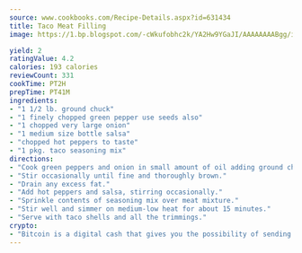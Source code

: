 ```yaml
---
source: www.cookbooks.com/Recipe-Details.aspx?id=631434
title: Taco Meat Filling
image: https://1.bp.blogspot.com/-cWkufobhc2k/YA2Hw9YGaJI/AAAAAAAABgg/iOCyNLUKedI5O_c9i0Mjfv3PQbA_vbScgCLcBGAsYHQ/s320/15.png

yield: 2
ratingValue: 4.2
calories: 193 calories
reviewCount: 331
cookTime: PT2H
prepTime: PT41M
ingredients:
- "1 1/2 lb. ground chuck"
- "1 finely chopped green pepper use seeds also"
- "1 chopped very large onion"
- "1 medium size bottle salsa"
- "chopped hot peppers to taste"
- "1 pkg. taco seasoning mix"
directions:
- "Cook green peppers and onion in small amount of oil adding ground chuck when almost done."
- "Stir occasionally until fine and thoroughly brown."
- "Drain any excess fat."
- "Add hot peppers and salsa, stirring occasionally."
- "Sprinkle contents of seasoning mix over meat mixture."
- "Stir well and simmer on medium-low heat for about 15 minutes."
- "Serve with taco shells and all the trimmings."
crypto:
- "Bitcoin is a digital cash that gives you the possibility of sending money all over the world, instantly and without a fee."
---
```


